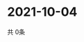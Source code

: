 # 2021-10-04
  共 0条

  <!-- BEGIN -->
  <!-- 最后更新时间Mon Oct 04 2021 10:03:26 GMT+0000 (Coordinated Universal Time) -->
  
  <!-- END -->
  
  